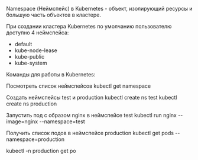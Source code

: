 Namespace (Неймспейс) в Kubernetes - объект,  изолирующий ресурсы и большую часть объектов в кластере.

При создании кластера Kubernetes по умолчанию пользователю доступно 4 неймспейса:
- default
- kube-node-lease
- kube-public
- kube-system

Команды для работы в Kubernetes:

Посмотреть список неймспейсов
kubectl get namespace

Создать неймспейсы test и production
kubectl create ns test
kubectl create ns production

Запустить под с образом nginx в неймспейсе test
kubectl run nginx --image=nginx --namespace=test

Получить список подов в неймспейсе production
kubectl get pods --namespace=production

kubectl -n production get po
